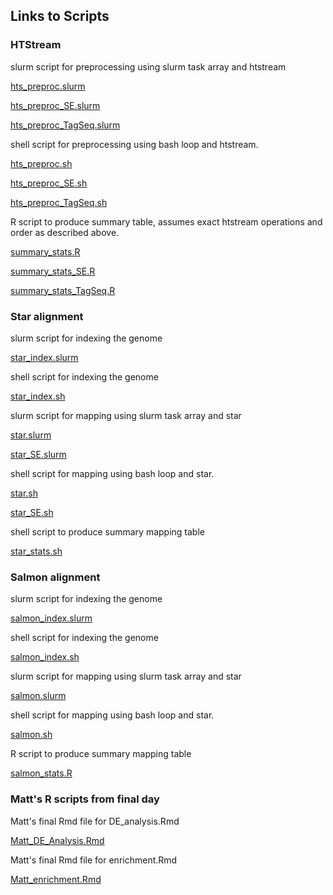 ## Links to Scripts

### HTStream

slurm script for preprocessing using slurm task array and htstream

[hts_preproc.slurm](./scripts/hts_preproc.slurm)

[hts_preproc_SE.slurm](./scripts/hts_preproc_SE.slurm)

[hts_preproc_TagSeq.slurm](./scripts/hts_preproc_TagSeq.slurm)

shell script for preprocessing using bash loop and htstream.

[hts_preproc.sh](./scripts/hts_preproc.sh)

[hts_preproc_SE.sh](./scripts/hts_preproc_SE.sh)

[hts_preproc_TagSeq.sh](./scripts/hts_preproc_TagSeq.sh)

R script to produce summary table, assumes exact htstream operations and order as described above.

[summary_stats.R](./scripts/summarize_stats.R)

[summary_stats_SE.R](./scripts/summarize_stats_SE.R)

[summary_stats_TagSeq.R](./scripts/summarize_stats_TagSeq.R)

### Star alignment

slurm script for indexing the genome

[star_index.slurm](./scripts/star_index.slurm)

shell script for indexing the genome

[star_index.sh](./scripts/star_index.sh)

slurm script for mapping using slurm task array and star

[star.slurm](./scripts/star.slurm)

[star_SE.slurm](./scripts/star_SE.slurm)

shell script for mapping using bash loop and star.

[star.sh](./scripts/star.sh)

[star_SE.sh](./scripts/star_SE.sh)

shell script to produce summary mapping table

[star_stats.sh](./scripts/star_stats.sh)

### Salmon alignment

slurm script for indexing the genome

[salmon_index.slurm](./scripts/salmon_index.slurm)

shell script for indexing the genome

[salmon_index.sh](./scripts/salmon_index.sh)

slurm script for mapping using slurm task array and star

[salmon.slurm](./scripts/salmon.slurm)

shell script for mapping using bash loop and star.

[salmon.sh](./scripts/salmon.sh)

R script to produce summary mapping table

[salmon_stats.R](./scripts/salmon_stats.R)

### Matt's R scripts from final day

Matt's final Rmd file for DE_analysis.Rmd

[Matt_DE_Analysis.Rmd](./differential_expression/Matt_DE_Analysis.Rmd)

Matt's final Rmd file for enrichment.Rmd

[Matt_enrichment.Rmd](./differential_expression/Matt_enrichment.Rmd)

